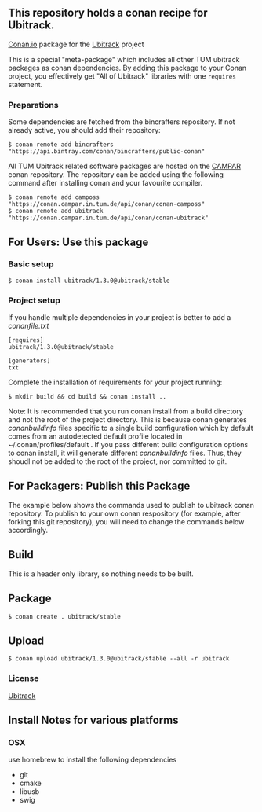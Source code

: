 ## This repository holds a conan recipe for Ubitrack.

[Conan.io](https://conan.io) package for the [Ubitrack](https://github.com/Ubitrack/ubitrack) project

This is a special "meta-package" which includes all other TUM ubitrack packages as conan dependencies. By adding this package to your Conan project, you effectively get "All of Ubitrack" libraries with one `requires` statement.

### Preparations

Some dependencies are fetched from the bincrafters repository. If not already active, you should add their repository:

    $ conan remote add bincrafters "https://api.bintray.com/conan/bincrafters/public-conan"

All TUM Ubitrack related software packages are hosted on the [CAMPAR](http://campar.in.tum.de) conan repository. The repository can be added using the following command after installing conan and your favourite compiler.

    $ conan remote add camposs "https://conan.campar.in.tum.de/api/conan/conan-camposs"
    $ conan remote add ubitrack "https://conan.campar.in.tum.de/api/conan/conan-ubitrack"


## For Users: Use this package

### Basic setup

    $ conan install ubitrack/1.3.0@ubitrack/stable

### Project setup

If you handle multiple dependencies in your project is better to add a *conanfile.txt*

    [requires]
    ubitrack/1.3.0@ubitrack/stable

    [generators]
    txt

Complete the installation of requirements for your project running:</small></span>

    $ mkdir build && cd build && conan install ..
    
Note: It is recommended that you run conan install from a build directory and not the root of the project directory.  This is because conan generates *conanbuildinfo* files specific to a single build configuration which by default comes from an autodetected default profile located in ~/.conan/profiles/default .  If you pass different build configuration options to conan install, it will generate different *conanbuildinfo* files.  Thus, they shoudl not be added to the root of the project, nor committed to git. 

## For Packagers: Publish this Package

The example below shows the commands used to publish to ubitrack conan repository. To publish to your own conan respository (for example, after forking this git repository), you will need to change the commands below accordingly. 

## Build  

This is a header only library, so nothing needs to be built.

## Package 

    $ conan create . ubitrack/stable
    

## Upload

    $ conan upload ubitrack/1.3.0@ubitrack/stable --all -r ubitrack

### License
[Ubitrack](LICENSE)


## Install Notes for various platforms

### OSX

use homebrew to install the following dependencies

- git
- cmake
- libusb
- swig
